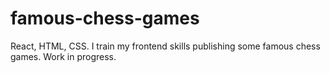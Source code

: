 # famous-chess-games
React, HTML, CSS. I train my frontend skills publishing some famous chess games. Work in progress.
